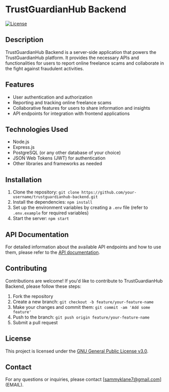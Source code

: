 # TrustGuardianHub Backend

[![License](https://img.shields.io/badge/license-GNU-blue.svg)](https://opensource.org/licenses/GNU)

## Description

TrustGuardianHub Backend is a server-side application that powers the TrustGuardianHub platform. It provides the necessary APIs and functionalities for users to report online freelance scams and collaborate in the fight against fraudulent activities.

## Features

- User authentication and authorization
- Reporting and tracking online freelance scams
- Collaborative features for users to share information and insights
- API endpoints for integration with frontend applications

## Technologies Used

- Node.js
- Express.js
- PostgreSQL (or any other database of your choice)
- JSON Web Tokens (JWT) for authentication
- Other libraries and frameworks as needed

## Installation

1. Clone the repository: `git clone https://github.com/your-username/trustguardianhub-backend.git`
2. Install the dependencies: `npm install`
3. Set up the environment variables by creating a `.env` file (refer to `.env.example` for required variables)
4. Start the server: `npm start`

## API Documentation

For detailed information about the available API endpoints and how to use them, please refer to the [API documentation](api-docs.md).

## Contributing

Contributions are welcome! If you'd like to contribute to TrustGuardianHub Backend, please follow these steps:

1. Fork the repository
2. Create a new branch: `git checkout -b feature/your-feature-name`
3. Make your changes and commit them: `git commit -am 'Add some feature'`
4. Push to the branch: `git push origin feature/your-feature-name`
5. Submit a pull request

## License

This project is licensed under the [GNU General Public License v3.0](LICENSE).

## Contact

For any questions or inquiries, please contact [sammyklane7@gmail.com] (EMAIL).

